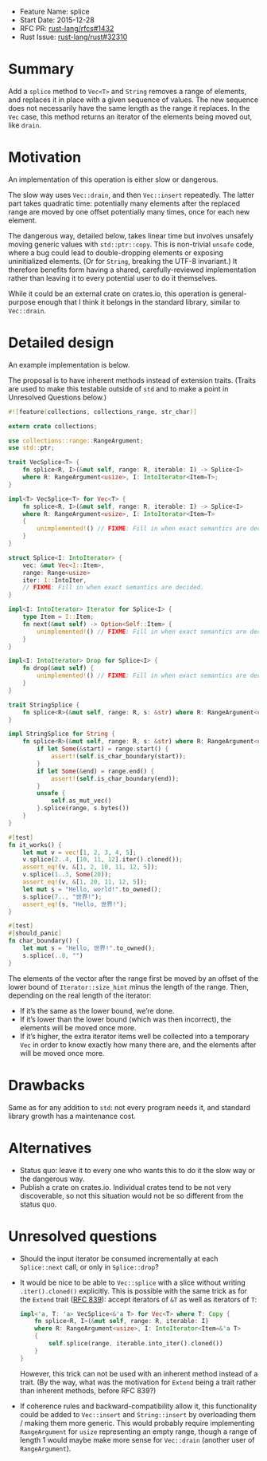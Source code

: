 - Feature Name: splice
- Start Date: 2015-12-28
- RFC PR: [rust-lang/rfcs#1432](https://github.com/rust-lang/rfcs/pull/1432)
- Rust Issue: [rust-lang/rust#32310](https://github.com/rust-lang/rust/issues/32310)

# Summary
[summary]: #summary

Add a `splice` method to `Vec<T>` and `String` removes a range of elements,
and replaces it in place with a given sequence of values.
The new sequence does not necessarily have the same length as the range it replaces.
In the `Vec` case, this method returns an iterator of the elements being moved out, like `drain`.


# Motivation
[motivation]: #motivation

An implementation of this operation is either slow or dangerous.

The slow way uses `Vec::drain`, and then `Vec::insert` repeatedly.
The latter part takes quadratic time:
potentially many elements after the replaced range are moved by one offset
potentially many times, once for each new element.

The dangerous way, detailed below, takes linear time
but involves unsafely moving generic values with `std::ptr::copy`.
This is non-trivial `unsafe` code, where a bug could lead to double-dropping elements
or exposing uninitialized elements.
(Or for `String`, breaking the UTF-8 invariant.)
It therefore benefits form having a shared, carefully-reviewed implementation
rather than leaving it to every potential user to do it themselves.

While it could be an external crate on crates.io,
this operation is general-purpose enough that I think it belongs in the standard library,
similar to `Vec::drain`.

# Detailed design
[design]: #detailed-design

An example implementation is below.

The proposal is to have inherent methods instead of extension traits.
(Traits are used to make this testable outside of `std`
and to make a point in Unresolved Questions below.)

```rust
#![feature(collections, collections_range, str_char)]

extern crate collections;

use collections::range::RangeArgument;
use std::ptr;

trait VecSplice<T> {
    fn splice<R, I>(&mut self, range: R, iterable: I) -> Splice<I>
    where R: RangeArgument<usize>, I: IntoIterator<Item=T>;
}

impl<T> VecSplice<T> for Vec<T> {
    fn splice<R, I>(&mut self, range: R, iterable: I) -> Splice<I>
    where R: RangeArgument<usize>, I: IntoIterator<Item=T>
    {
        unimplemented!() // FIXME: Fill in when exact semantics are decided.
    }
}

struct Splice<I: IntoIterator> {
    vec: &mut Vec<I::Item>,
    range: Range<usize>
    iter: I::IntoIter,
    // FIXME: Fill in when exact semantics are decided.
}

impl<I: IntoIterator> Iterator for Splice<I> {
    type Item = I::Item;
    fn next(&mut self) -> Option<Self::Item> {
        unimplemented!() // FIXME: Fill in when exact semantics are decided.
    }
}

impl<I: IntoIterator> Drop for Splice<I> {
    fn drop(&mut self) {
        unimplemented!() // FIXME: Fill in when exact semantics are decided.
    }
}

trait StringSplice {
    fn splice<R>(&mut self, range: R, s: &str) where R: RangeArgument<usize>;
}

impl StringSplice for String {
    fn splice<R>(&mut self, range: R, s: &str) where R: RangeArgument<usize> {
        if let Some(&start) = range.start() {
            assert!(self.is_char_boundary(start));
        }
        if let Some(&end) = range.end() {
            assert!(self.is_char_boundary(end));
        }
        unsafe {
            self.as_mut_vec()
        }.splice(range, s.bytes())
    }
}

#[test]
fn it_works() {
    let mut v = vec![1, 2, 3, 4, 5];
    v.splice(2..4, [10, 11, 12].iter().cloned());
    assert_eq!(v, &[1, 2, 10, 11, 12, 5]);
    v.splice(1..3, Some(20));
    assert_eq!(v, &[1, 20, 11, 12, 5]);
    let mut s = "Hello, world!".to_owned();
    s.splice(7.., "世界!");
    assert_eq!(s, "Hello, 世界!");
}

#[test]
#[should_panic]
fn char_boundary() {
    let mut s = "Hello, 世界!".to_owned();
    s.splice(..8, "")
}
```

The elements of the vector after the range first be moved by an offset of
the lower bound of `Iterator::size_hint` minus the length of the range.
Then, depending on the real length of the iterator:

* If it’s the same as the lower bound, we’re done.
* If it’s lower than the lower bound (which was then incorrect), the elements will be moved once more.
* If it’s higher, the extra iterator items well be collected into a temporary `Vec`
  in order to know exactly how many there are, and the elements after will be moved once more.

# Drawbacks
[drawbacks]: #drawbacks

Same as for any addition to `std`:
not every program needs it, and standard library growth has a maintenance cost.

# Alternatives
[alternatives]: #alternatives

* Status quo: leave it to every one who wants this to do it the slow way or the dangerous way.
* Publish a crate on crates.io.
  Individual crates tend to be not very discoverable,
  so not this situation would not be so different from the status quo.

# Unresolved questions
[unresolved]: #unresolved-questions

* Should the input iterator be consumed incrementally at each `Splice::next` call,
  or only in `Splice::drop`?

* It would be nice to be able to `Vec::splice` with a slice
  without writing `.iter().cloned()` explicitly.
  This is possible with the same trick as for the `Extend` trait
  ([RFC 839](https://github.com/rust-lang/rfcs/blob/master/text/0839-embrace-extend-extinguish.md)):
  accept iterators of `&T` as well as iterators of `T`:

  ```rust
  impl<'a, T: 'a> VecSplice<&'a T> for Vec<T> where T: Copy {
      fn splice<R, I>(&mut self, range: R, iterable: I)
      where R: RangeArgument<usize>, I: IntoIterator<Item=&'a T>
      {
          self.splice(range, iterable.into_iter().cloned())
      }
  }
  ```

  However, this trick can not be used with an inherent method instead of a trait.
  (By the way, what was the motivation for `Extend` being a trait rather than inherent methods,
  before RFC 839?)

* If coherence rules and backward-compatibility allow it,
  this functionality could be added to `Vec::insert` and `String::insert`
  by overloading them / making them more generic.
  This would probably require implementing `RangeArgument` for `usize`
  representing an empty range,
  though a range of length 1 would maybe make more sense for `Vec::drain`
  (another user of `RangeArgument`).
